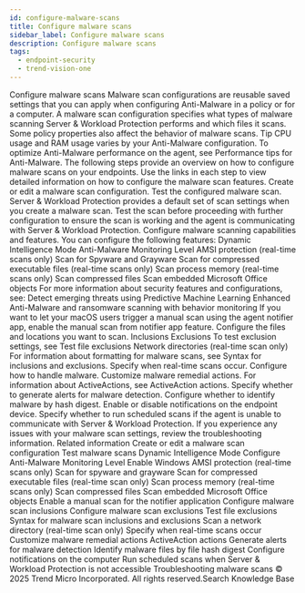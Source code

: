 ```yaml
---
id: configure-malware-scans
title: Configure malware scans
sidebar_label: Configure malware scans
description: Configure malware scans
tags:
  - endpoint-security
  - trend-vision-one
---
```


 Configure malware scans Malware scan configurations are reusable saved settings that you can apply when configuring Anti-Malware in a policy or for a computer. A malware scan configuration specifies what types of malware scanning Server & Workload Protection performs and which files it scans. Some policy properties also affect the behavior of malware scans. Tip CPU usage and RAM usage varies by your Anti-Malware configuration. To optimize Anti-Malware performance on the agent, see Performance tips for Anti-Malware. The following steps provide an overview on how to configure malware scans on your endpoints. Use the links in each step to view detailed information on how to configure the malware scan features. Create or edit a malware scan configuration. Test the configured malware scan. Server & Workload Protection provides a default set of scan settings when you create a malware scan. Test the scan before proceeding with further configuration to ensure the scan is working and the agent is communicating with Server & Workload Protection. Configure malware scanning capabilities and features. You can configure the following features: Dynamic Intelligence Mode Anti-Malware Monitoring Level AMSI protection (real-time scans only) Scan for Spyware and Grayware Scan for compressed executable files (real-time scans only) Scan process memory (real-time scans only) Scan compressed files Scan embedded Microsoft Office objects For more information about security features and configurations, see: Detect emerging threats using Predictive Machine Learning Enhanced Anti-Malware and ransomware scanning with behavior monitoring If you want to let your macOS users trigger a manual scan using the agent notifier app, enable the manual scan from notifier app feature. Configure the files and locations you want to scan. Inclusions Exclusions To test exclusion settings, see Test file exclusions Network directories (real-time scan only) For information about formatting for malware scans, see Syntax for inclusions and exclusions. Specify when real-time scans occur. Configure how to handle malware. Customize malware remedial actions. For information about ActiveActions, see ActiveAction actions. Specify whether to generate alerts for malware detection. Configure whether to identify malware by hash digest. Enable or disable notifications on the endpoint device. Specify whether to run scheduled scans if the agent is unable to communicate with Server & Workload Protection. If you experience any issues with your malware scan settings, review the troubleshooting information. Related information Create or edit a malware scan configuration Test malware scans Dynamic Intelligence Mode Configure Anti-Malware Monitoring Level Enable Windows AMSI protection (real-time scans only) Scan for spyware and grayware Scan for compressed executable files (real-time scan only) Scan process memory (real-time scans only) Scan compressed files Scan embedded Microsoft Office objects Enable a manual scan for the notifier application Configure malware scan inclusions Configure malware scan exclusions Test file exclusions Syntax for malware scan inclusions and exclusions Scan a network directory (real-time scan only) Specify when real-time scans occur Customize malware remedial actions ActiveAction actions Generate alerts for malware detection Identify malware files by file hash digest Configure notifications on the computer Run scheduled scans when Server & Workload Protection is not accessible Troubleshooting malware scans © 2025 Trend Micro Incorporated. All rights reserved.Search Knowledge Base